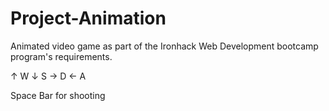 # Project-Animation
Animated video game as part of the Ironhack Web Development bootcamp program's requirements.

↑ W
↓ S
→ D
← A


Space Bar for shooting

